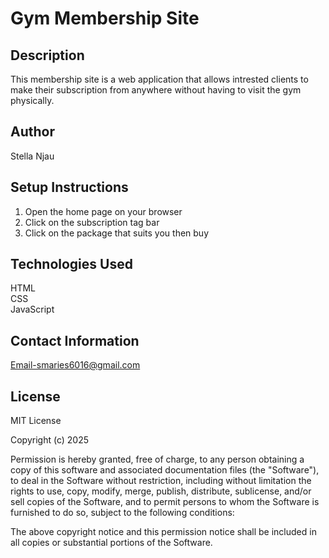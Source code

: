  # Gym Membership Site
 ## Description  
 This membership site is a web application that allows intrested clients to make their subscription from anywhere without having to visit the gym physically.  
 ## Author  
 Stella Njau  
 ## Setup Instructions  
 1. Open the home page on your browser  
 2. Click on the subscription tag bar  
 3. Click on the package that suits you then buy   
## Technologies Used  
HTML  
CSS  
JavaScript  
## Contact Information
Email-smaries6016@gmail.com  
## License  
MIT License

Copyright (c) 2025

Permission is hereby granted, free of charge, to any person obtaining a copy of this software and associated documentation files (the "Software"), to deal in the Software without restriction, including without limitation the rights to use, copy, modify, merge, publish, distribute, sublicense, and/or sell copies of the Software, and to permit persons to whom the Software is furnished to do so, subject to the following conditions:

The above copyright notice and this permission notice shall be included in all copies or substantial portions of the Software.

